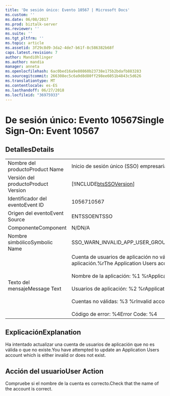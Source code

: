 ```yaml
---
title: 'De sesión único: Evento 10567 | Microsoft Docs'
ms.custom: ''
ms.date: 06/08/2017
ms.prod: biztalk-server
ms.reviewer: ''
ms.suite: ''
ms.tgt_pltfrm: ''
ms.topic: article
ms.assetid: 3f29c8d9-3da2-4de7-b61f-8c586382b68f
caps.latest.revision: 7
author: MandiOhlinger
ms.author: mandia
manager: anneta
ms.openlocfilehash: 6ac0bed16a9e80860b23738e175b2bdafb883283
ms.sourcegitcommit: 266308ec5c6a9d8d80ff298ee6051b4843c5d626
ms.translationtype: MT
ms.contentlocale: es-ES
ms.lasthandoff: 06/27/2018
ms.locfileid: "36975933"
---
```

# <a name="single-sign-on-event-10567"></a><span data-ttu-id="ea2d7-102">De sesión único: Evento 10567</span><span class="sxs-lookup"><span data-stu-id="ea2d7-102">Single Sign-On: Event 10567</span></span>
## <a name="details"></a><span data-ttu-id="ea2d7-103">Detalles</span><span class="sxs-lookup"><span data-stu-id="ea2d7-103">Details</span></span>  
  
|                 |                                                                                                                                                                                                           |
|-----------------|-----------------------------------------------------------------------------------------------------------------------------------------------------------------------------------------------------------|
|  <span data-ttu-id="ea2d7-104">Nombre del producto</span><span class="sxs-lookup"><span data-stu-id="ea2d7-104">Product Name</span></span>   |                                                                                         <span data-ttu-id="ea2d7-105">Inicio de sesión único (SSO) empresarial</span><span class="sxs-lookup"><span data-stu-id="ea2d7-105">Enterprise Single Sign-On</span></span>                                                                                         |
| <span data-ttu-id="ea2d7-106">Versión del producto</span><span class="sxs-lookup"><span data-stu-id="ea2d7-106">Product Version</span></span> |                                                                        [!INCLUDE[btsSSOVersion](../includes/btsssoversion-md.md)]                                                                         |
|    <span data-ttu-id="ea2d7-107">Identificador del evento</span><span class="sxs-lookup"><span data-stu-id="ea2d7-107">Event ID</span></span>     |                                                                                                   <span data-ttu-id="ea2d7-108">10567</span><span class="sxs-lookup"><span data-stu-id="ea2d7-108">10567</span></span>                                                                                                   |
|  <span data-ttu-id="ea2d7-109">Origen del evento</span><span class="sxs-lookup"><span data-stu-id="ea2d7-109">Event Source</span></span>   |                                                                                                  <span data-ttu-id="ea2d7-110">ENTSSO</span><span class="sxs-lookup"><span data-stu-id="ea2d7-110">ENTSSO</span></span>                                                                                                   |
|    <span data-ttu-id="ea2d7-111">Componente</span><span class="sxs-lookup"><span data-stu-id="ea2d7-111">Component</span></span>    |                                                                                                    <span data-ttu-id="ea2d7-112">N/D</span><span class="sxs-lookup"><span data-stu-id="ea2d7-112">N/A</span></span>                                                                                                    |
|  <span data-ttu-id="ea2d7-113">Nombre simbólico</span><span class="sxs-lookup"><span data-stu-id="ea2d7-113">Symbolic Name</span></span>  |                                                                                      <span data-ttu-id="ea2d7-114">SSO_WARN_INVALID_APP_USER_GROUP</span><span class="sxs-lookup"><span data-stu-id="ea2d7-114">SSO_WARN_INVALID_APP_USER_GROUP</span></span>                                                                                      |
|  <span data-ttu-id="ea2d7-115">Texto del mensaje</span><span class="sxs-lookup"><span data-stu-id="ea2d7-115">Message Text</span></span>   | <span data-ttu-id="ea2d7-116">Cuenta de usuarios de aplicación no válida para actualización de la aplicación.%r</span><span class="sxs-lookup"><span data-stu-id="ea2d7-116">The Application Users account is not valid for application update.%r</span></span><br /><br /> <span data-ttu-id="ea2d7-117">Nombre de la aplicación: %1 %r</span><span class="sxs-lookup"><span data-stu-id="ea2d7-117">Application Name: %1%r</span></span><br /><br /> <span data-ttu-id="ea2d7-118">Usuarios de aplicación: %2 %r</span><span class="sxs-lookup"><span data-stu-id="ea2d7-118">Application Users: %2%r</span></span><br /><br /> <span data-ttu-id="ea2d7-119">Cuentas no válidas: %3 %r</span><span class="sxs-lookup"><span data-stu-id="ea2d7-119">Invalid accounts: %3%r</span></span><br /><br /> <span data-ttu-id="ea2d7-120">Código de error: %4</span><span class="sxs-lookup"><span data-stu-id="ea2d7-120">Error Code: %4</span></span> |
  
## <a name="explanation"></a><span data-ttu-id="ea2d7-121">Explicación</span><span class="sxs-lookup"><span data-stu-id="ea2d7-121">Explanation</span></span>  
 <span data-ttu-id="ea2d7-122">Ha intentado actualizar una cuenta de usuarios de aplicación que no es válida o que no existe.</span><span class="sxs-lookup"><span data-stu-id="ea2d7-122">You have attempted to update an Application Users account which is either invalid or does not exist.</span></span>  
  
## <a name="user-action"></a><span data-ttu-id="ea2d7-123">Acción del usuario</span><span class="sxs-lookup"><span data-stu-id="ea2d7-123">User Action</span></span>  
 <span data-ttu-id="ea2d7-124">Compruebe si el nombre de la cuenta es correcto.</span><span class="sxs-lookup"><span data-stu-id="ea2d7-124">Check that the name of the account is correct.</span></span>